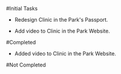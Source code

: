 #Initial Tasks
+ Redesign Clinic in the Park's Passport.

+ Add video to Clinic in the Park Website.


#Completed 
+ Added video to Clinic in the Park Website.

#Not Completed
